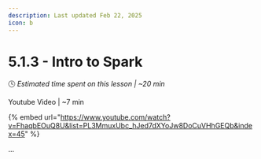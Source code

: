 ```yaml
---
description: Last updated Feb 22, 2025
icon: b
---
```


# 5.1.3 - Intro to Spark

:clock4:  _Estimated time spent on this lesson | \~20 min_

Youtube Video | \~7 min

{% embed url="https://www.youtube.com/watch?v=FhaqbEOuQ8U&list=PL3MmuxUbc_hJed7dXYoJw8DoCuVHhGEQb&index=45" %}

...

